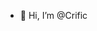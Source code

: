 - 👋 Hi, I’m @Crific
<!---
Crific/Crific is a ✨ special ✨ repository because its `README.md` (this file) appears on your GitHub profile.
You can click the Preview link to take a look at your changes.
--->
